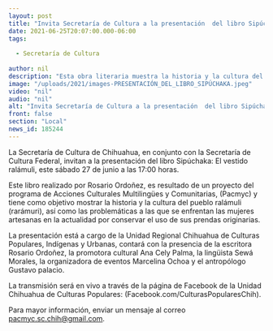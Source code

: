 ```yaml
---
layout: post
title: "Invita Secretaría de Cultura a la presentación  del libro Sipúchaka -  El vestido rarámuri"
date: 2021-06-25T20:07:00.000-06:00
tags:
  
  - Secretaría de Cultura
  
author: nil
description: "Esta obra literaria muestra la historia y la cultura del pueblo ralámuli, así como las problemáticas a las que se enfrentan las mujeres artesanas en la actualidad por conservar el uso de sus prendas"
image: "/uploads/2021/images-PRESENTACIÓN_DEL_LIBRO_SIPÚCHAKA.jpeg"
video: "nil"
audio: "nil"
alt: "Invita Secretaría de Cultura a la presentación  del libro Sipúchaka -  El vestido rarámuri"
front: false
section: "Local"
news_id: 185244
---
```


La Secretaría de Cultura de Chihuahua, en conjunto con la Secretaría de Cultura Federal, invitan a la presentación del libro Sipúchaka: El vestido ralámuli, este sábado 27 de junio a las 17:00 horas.

Este libro realizado por Rosario Ordoñez, es resultado de un proyecto del programa de Acciones Culturales Multilingües y Comunitarias, (Pacmyc) y tiene como objetivo mostrar la historia y la cultura del pueblo ralámuli (rarámuri), así como las problemáticas a las que se enfrentan las mujeres artesanas en la actualidad por conservar el uso de sus prendas originarias.

La presentación está a cargo de la Unidad Regional Chihuahua de Culturas Populares, Indígenas y Urbanas, contará con la presencia de la escritora Rosario Ordoñez, la promotora cultural Ana Cely Palma, la lingüista Sewá Morales, la organizadora de eventos Marcelina Ochoa y el antropólogo Gustavo palacio.

La transmisión será en vivo a través de la página de Facebook de la Unidad Chihuahua de Culturas Populares: (Facebook.com/CulturasPopularesChih).

Para mayor información, enviar un mensaje al correo pacmyc.sc.chih@gmail.com.